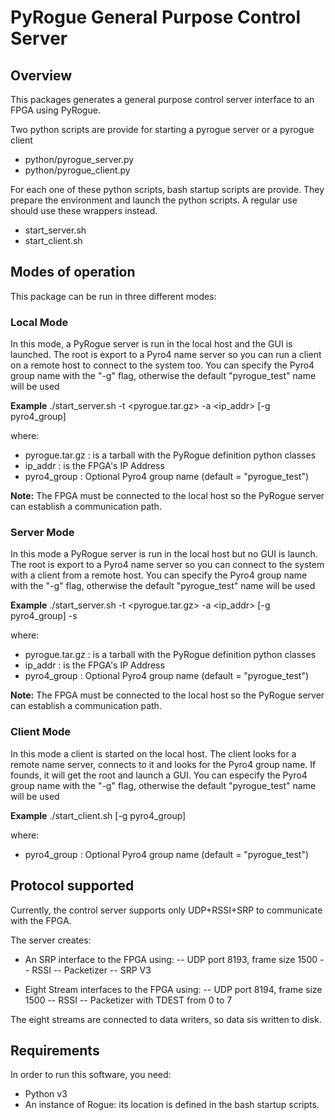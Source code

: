 # PyRogue General Purpose Control Server

## Overview

This packages generates a general purpose control server interface to an FPGA using PyRogue.

Two python scripts are provide for starting a pyrogue server or a pyrogue client 
- python/pyrogue_server.py
- python/pyrogue_client.py

For each one of these python scripts, bash startup scripts are provide. They prepare the environment and launch the python scripts. A regular use should use these wrappers instead. 
- start_server.sh
- start_client.sh  

## Modes of operation 

This package can be run in three different modes:

### Local Mode

In this mode, a PyRogue server is run in the local host and the GUI is launched. 
The root is export to a Pyro4 name server so you can run a client on a remote host to connect to the system too. You can specify the Pyro4 group name with the "-g" flag, otherwise the default "pyrogue_test" name will be used

**Example**
./start_server.sh -t <pyrogue.tar.gz> -a <ip_addr> [-g pyro4_group]

where:
- pyrogue.tar.gz : is a tarball with the PyRogue definition python classes
- ip_addr        : is the FPGA's IP Address
- pyro4_group    : Optional Pyro4 group name (default = "pyrogue_test")

**Note:** The FPGA must be connected to the local host so the PyRogue server can establish a communication path. 

### Server Mode

In this mode a PyRogue server is run in the local host but no GUI is launch. 
The root is export to a Pyro4 name server so you can connect to the system with a client from a remote host. You can specify the Pyro4 group name with the "-g" flag, otherwise the default "pyrogue_test" name will be used

**Example**
./start_server.sh -t <pyrogue.tar.gz> -a <ip_addr> [-g pyro4_group] -s

where:
- pyrogue.tar.gz : is a tarball with the PyRogue definition python classes
- ip_addr        : is the FPGA's IP Address
- pyro4_group    : Optional Pyro4 group name (default = "pyrogue_test")

**Note:** The FPGA must be connected to the local host so the PyRogue server can establish a communication path. 

### Client Mode

In this mode a client is started on the local host. The client looks for a remote name server, connects to it and looks for the Pyro4 group name. If founds, it will get the root and launch a GUI.
You can especify the Pyro4 group name with the "-g" flag, otherwise the default "pyrogue_test" name will be used

**Example**
./start_client.sh [-g pyro4_group]

where:
- pyro4_group    : Optional Pyro4 group name (default = "pyrogue_test")

## Protocol supported

Currently, the control server supports only UDP+RSSI+SRP to communicate with the FPGA.

The server creates:
- An SRP interface to the FPGA using: 
-- UDP port 8193, frame size 1500
-- RSSI
-- Packetizer 
-- SRP V3

- Eight Stream interfaces to the FPGA using:
-- UDP port 8194, frame size 1500
-- RSSI
-- Packetizer with TDEST from 0 to 7

The eight streams are connected to data writers, so data sis written to disk.

## Requirements

In order to run this software, you need:
- Python v3
- An instance of Rogue: its location is defined in the bash startup scripts.



